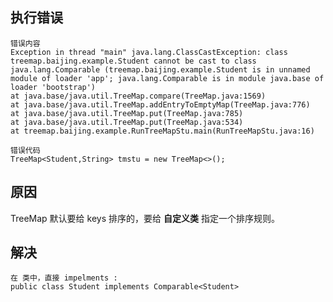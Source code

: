 ## 执行错误 

    错误内容
    Exception in thread "main" java.lang.ClassCastException: class treemap.baijing.example.Student cannot be cast to class java.lang.Comparable (treemap.baijing.example.Student is in unnamed module of loader 'app'; java.lang.Comparable is in module java.base of loader 'bootstrap')
    at java.base/java.util.TreeMap.compare(TreeMap.java:1569)
    at java.base/java.util.TreeMap.addEntryToEmptyMap(TreeMap.java:776)
    at java.base/java.util.TreeMap.put(TreeMap.java:785)
    at java.base/java.util.TreeMap.put(TreeMap.java:534)
    at treemap.baijing.example.RunTreeMapStu.main(RunTreeMapStu.java:16)

    错误代码
    TreeMap<Student,String> tmstu = new TreeMap<>();

    
## 原因 

TreeMap 默认要给 keys 排序的，要给 **自定义类** 指定一个排序规则。

## 解决

    在 类中，直接 impelments :
    public class Student implements Comparable<Student> 
    